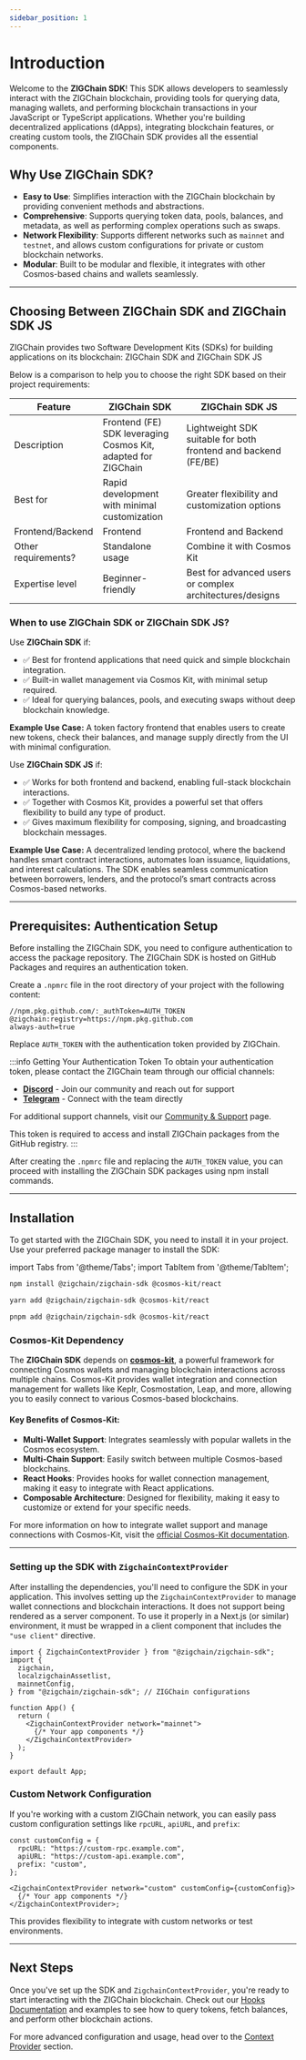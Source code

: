 ```yaml
---
sidebar_position: 1
---
```


# Introduction

Welcome to the **ZIGChain SDK**! This SDK allows developers to seamlessly interact with the ZIGChain blockchain, providing tools for querying data, managing wallets, and performing blockchain transactions in your JavaScript or TypeScript applications. Whether you're building decentralized applications (dApps), integrating blockchain features, or creating custom tools, the ZIGChain SDK provides all the essential components.

## Why Use ZIGChain SDK?

- **Easy to Use**: Simplifies interaction with the ZIGChain blockchain by providing convenient methods and abstractions.
- **Comprehensive**: Supports querying token data, pools, balances, and metadata, as well as performing complex operations such as swaps.
- **Network Flexibility**: Supports different networks such as `mainnet` and `testnet`, and allows custom configurations for private or custom blockchain networks.
- **Modular**: Built to be modular and flexible, it integrates with other Cosmos-based chains and wallets seamlessly.

---

## Choosing Between ZIGChain SDK and ZIGChain SDK JS

ZIGChain provides two Software Development Kits (SDKs) for building applications on its blockchain: ZIGChain SDK and ZIGChain SDK JS

Below is a comparison to help you to choose the right SDK based on their project requirements:

| Feature             | ZIGChain SDK                                                  | ZIGChain SDK JS                                                |
| ------------------- | ------------------------------------------------------------- | -------------------------------------------------------------- |
| Description         | Frontend (FE) SDK leveraging Cosmos Kit, adapted for ZIGChain | Lightweight SDK suitable for both frontend and backend (FE/BE) |
| Best for            | Rapid development with minimal customization                  | Greater flexibility and customization options                  |
| Frontend/Backend    | Frontend                                                      | Frontend and Backend                                           |
| Other requirements? | Standalone usage                                              | Combine it with Cosmos Kit                                     |
| Expertise level     | Beginner-friendly                                             | Best for advanced users or complex architectures/designs       |

### When to use ZIGChain SDK or ZIGChain SDK JS?

Use **ZIGChain SDK** if:

- ✅ Best for frontend applications that need quick and simple blockchain integration.
- ✅ Built-in wallet management via Cosmos Kit, with minimal setup required.
- ✅ Ideal for querying balances, pools, and executing swaps without deep blockchain knowledge.

**Example Use Case:**
A token factory frontend that enables users to create new tokens, check their balances, and manage supply directly from the UI with minimal configuration.

Use **ZIGChain SDK JS** if:

- ✅ Works for both frontend and backend, enabling full-stack blockchain interactions.
- ✅ Together with Cosmos Kit, provides a powerful set that offers flexibility to build any type of product.
- ✅ Gives maximum flexibility for composing, signing, and broadcasting blockchain messages.

**Example Use Case:**
A decentralized lending protocol, where the backend handles smart contract interactions, automates loan issuance, liquidations, and interest calculations. The SDK enables seamless communication between borrowers, lenders, and the protocol’s smart contracts across Cosmos-based networks.

---

## Prerequisites: Authentication Setup

Before installing the ZIGChain SDK, you need to configure authentication to access the package repository. The ZIGChain SDK is hosted on GitHub Packages and requires an authentication token.

Create a `.npmrc` file in the root directory of your project with the following content:

```
//npm.pkg.github.com/:_authToken=AUTH_TOKEN
@zigchain:registry=https://npm.pkg.github.com
always-auth=true
```

Replace `AUTH_TOKEN` with the authentication token provided by ZIGChain.

:::info Getting Your Authentication Token
To obtain your authentication token, please contact the ZIGChain team through our official channels:

- **[Discord](https://discord.com/channels/486954374845956097/)** - Join our community and reach out for support
- **[Telegram](https://t.me/ZignalyHQ)** - Connect with the team directly

For additional support channels, visit our [Community & Support](../resources/community-support.md) page.

This token is required to access and install ZIGChain packages from the GitHub registry.
:::

After creating the `.npmrc` file and replacing the `AUTH_TOKEN` value, you can proceed with installing the ZIGChain SDK packages using npm install commands.

---

## Installation

To get started with the ZIGChain SDK, you need to install it in your project. Use your preferred package manager to install the SDK:

import Tabs from '@theme/Tabs';
import TabItem from '@theme/TabItem';

<Tabs>
  <TabItem value="npm" label="npm" default>

```bash
npm install @zigchain/zigchain-sdk @cosmos-kit/react
```

  </TabItem>
  <TabItem value="yarn" label="Yarn">

```bash
yarn add @zigchain/zigchain-sdk @cosmos-kit/react
```

  </TabItem>
  <TabItem value="pnpm" label="pnpm">

```bash
pnpm add @zigchain/zigchain-sdk @cosmos-kit/react
```

  </TabItem>
</Tabs>

### Cosmos-Kit Dependency

The **ZIGChain SDK** depends on [**cosmos-kit**](https://docs.cosmology.zone/cosmos-kit), a powerful framework for connecting Cosmos wallets and managing blockchain interactions across multiple chains. Cosmos-Kit provides wallet integration and connection management for wallets like Keplr, Cosmostation, Leap, and more, allowing you to easily connect to various Cosmos-based blockchains.

#### Key Benefits of Cosmos-Kit:

- **Multi-Wallet Support**: Integrates seamlessly with popular wallets in the Cosmos ecosystem.
- **Multi-Chain Support**: Easily switch between multiple Cosmos-based blockchains.
- **React Hooks**: Provides hooks for wallet connection management, making it easy to integrate with React applications.
- **Composable Architecture**: Designed for flexibility, making it easy to customize or extend for your specific needs.

For more information on how to integrate wallet support and manage connections with Cosmos-Kit, visit the [official Cosmos-Kit documentation](https://docs.cosmology.zone/cosmos-kit).

---

### Setting up the SDK with `ZigchainContextProvider`

After installing the dependencies, you'll need to configure the SDK in your application. This involves setting up the `ZigchainContextProvider` to manage wallet connections and blockchain interactions. It does not support being rendered as a server component. To use it properly in a Next.js (or similar) environment, it must be wrapped in a client component that includes the `"use client"` directive.

```tsx
import { ZigchainContextProvider } from "@zigchain/zigchain-sdk";
import {
  zigchain,
  localzigchainAssetlist,
  mainnetConfig,
} from "@zigchain/zigchain-sdk"; // ZIGChain configurations

function App() {
  return (
    <ZigchainContextProvider network="mainnet">
      {/* Your app components */}
    </ZigchainContextProvider>
  );
}

export default App;
```

### Custom Network Configuration

If you're working with a custom ZIGChain network, you can easily pass custom configuration settings like `rpcURL`, `apiURL`, and `prefix`:

```tsx
const customConfig = {
  rpcURL: "https://custom-rpc.example.com",
  apiURL: "https://custom-api.example.com",
  prefix: "custom",
};

<ZigchainContextProvider network="custom" customConfig={customConfig}>
  {/* Your app components */}
</ZigchainContextProvider>;
```

This provides flexibility to integrate with custom networks or test environments.

---

## Next Steps

Once you've set up the SDK and `ZigchainContextProvider`, you're ready to start interacting with the ZIGChain blockchain. Check out our [Hooks Documentation](../category/hooks) and examples to see how to query tokens, fetch balances, and perform other blockchain actions.

For more advanced configuration and usage, head over to the [Context Provider](provider.md) section.
